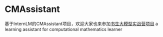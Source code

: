 # CMAssistant
基于InternLM的CMAssistant项目，欢迎大家也来参加[书生大模型实战营项目](http://github.com/internLM/tutorial)
a learning assistant for computational mathematics learner
